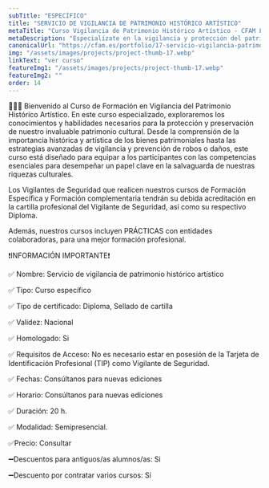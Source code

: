```yaml
---
subTitle: "ESPECÍFICO" 
title: "SERVICIO DE VIGILANCIA DE PATRIMONIO HISTÓRICO ARTÍSTICO"
metaTitle: "Curso Vigilancia de Patrimonio Histórico Artístico - CFAM Formación"
metaDescription: "Especialízate en la vigilancia y protección del patrimonio histórico y artístico. Curso homologado en CFAM Formación."
canonicalUrl: "https://cfam.es/portfolio/17-servicio-vigilancia-patrimonio"
img: "/assets/images/projects/project-thumb-17.webp"
linkText: "ver curso"
featureImg1: "/assets/images/projects/project-thumb-17.webp"
featureImg2: ""
order: 14
---
```

👮‍♂️👮 Bienvenido al Curso de Formación en Vigilancia del Patrimonio Histórico Artístico. En este curso especializado, 
exploraremos los conocimientos y habilidades necesarios para la protección y preservación de nuestro invaluable 
patrimonio cultural. Desde la comprensión de la importancia histórica y artística de los bienes patrimoniales hasta las 
estrategias avanzadas de vigilancia y prevención de robos o daños, este curso está diseñado para equipar a los 
participantes con las competencias esenciales para desempeñar un papel clave en la salvaguarda de nuestras riquezas 
culturales.

Los Vigilantes de Seguridad que realicen nuestros cursos de Formación Específica y Formación complementaria tendrán su debida acreditación en la cartilla profesional del Vigilante de Seguridad, así como su respectivo Diploma. 

Además, nuestros cursos incluyen PRÁCTICAS con entidades colaboradoras, para una mejor formación profesional.

❗️INFORMACIÓN IMPORTANTE❗️

✅ Nombre: Servicio de vigilancia de patrimonio histórico artístico

✅ Tipo: Curso específico

✅ Tipo de certificado: Diploma, Sellado de cartilla

✅ Validez: Nacional

✅ Homologado: Si

✅ Requisitos de Acceso: No es necesario estar en posesión de la Tarjeta de Identificación Profesional (TIP) como Vigilante de Seguridad.

✅ Fechas: Consúltanos para nuevas ediciones

✅ Horario: Consúltanos para nuevas ediciones

✅ Duración: 20 h.

✅ Modalidad: Semipresencial.

✅Precio: Consultar

➖Descuentos para antiguos/as alumnos/as: Si

➖Descuento por contratar varios cursos: Sí